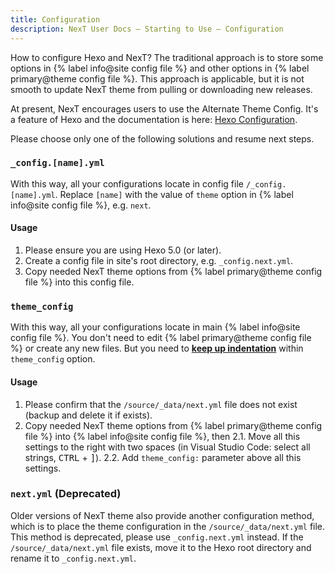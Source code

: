 ```yaml
---
title: Configuration
description: NexT User Docs – Starting to Use – Configuration
---
```


How to configure Hexo and NexT? The traditional approach is to store some options in {% label info@site config file %} and other options in {% label primary@theme config file %}. This approach is applicable, but it is not smooth to update NexT theme from pulling or downloading new releases.

At present, NexT encourages users to use the Alternate Theme Config. It's a feature of Hexo and the documentation is here: [Hexo Configuration](https://hexo.io/docs/configuration.html).

Please choose only one of the following solutions and resume next steps.

### `_config.[name].yml`

With this way, all your configurations locate in config file `/_config.[name].yml`. Replace `[name]` with the value of `theme` option in {% label info@site config file %}, e.g. `next`.

#### Usage

1. Please ensure you are using Hexo 5.0 (or later).
2. Create a config file in site's root directory, e.g. `_config.next.yml`.
3. Copy needed NexT theme options from {% label primary@theme config file %} into this config file.

### `theme_config`

With this way, all your configurations locate in main {% label info@site config file %}. You don't need to edit {% label primary@theme config file %} or create any new files. But you need to **[keep up indentation](/docs/troubleshooting.html#Keep-Up-Indentation)** within `theme_config` option.

#### Usage

1. Please confirm that the `/source/_data/next.yml` file does not exist (backup and delete it if exists).
2. Copy needed NexT theme options from {% label primary@theme config file %} into {% label info@site config file %}, then
   2.1. Move all this settings to the right with two spaces (in Visual Studio Code: select all strings, <kbd>CTRL</kbd> + <kbd>]</kbd>).
   2.2. Add `theme_config:` parameter above all this settings.

### `next.yml` (Deprecated)

Older versions of NexT theme also provide another configuration method, which is to place the theme configuration in the `/source/_data/next.yml` file. This method is deprecated, please use `_config.next.yml` instead. If the `/source/_data/next.yml` file exists, move it to the Hexo root directory and rename it to `_config.next.yml`.
